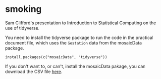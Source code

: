 # smoking

Sam Clifford's presentation to Introduction to Statistical Computing on the use of tidyverse.

You need to install the tidyverse package to run the code in the practical document file, which uses the `Gestation` data from the mosaicData package.

```
install.packages(c("mosaicData", "tidyverse"))
```

If you don't want to, or can't, install the mosaicData pakage, you can download the CSV file [here](Rmd/Gestation.csv).



<!-- * `best_worst_plots_slides.pdf` - lecture slides on Tufte's principles of graphical excellence and the use of ggplot2 
* `best_worst_plots_prac.docx` - practical exercise to be completed in groups, visualising data on children's feet length
* `best_worst_plots_notes.pdf` - additional notes on Tufte's principles
* `KidsFeet.csv` - data for the practical -->
